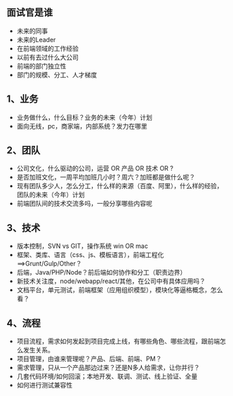## 面试官是谁

- 未来的同事
- 未来的Leader
- 在前端领域的工作经验
- 以前有去过什么大公司
- 前端的部门独立性
- 部门的规模、分工、人才梯度

## 1、业务

- 业务做什么，什么目标？业务的未来（今年）计划
- 面向无线，pc，商家端，内部系统？发力在哪里

## 2、团队

- 公司文化，什么驱动的公司，运营 OR 产品 OR 技术 OR ?
- 是否加班文化，一周平均加班几小时？周六？加班都是做什么呢？
- 现有团队多少人，怎么分工，什么样的来源（百度、阿里），什么样的经验，团队的未来（今年）计划
- 前端团队间的技术交流多吗，一般分享哪些内容呢

## 3、技术

- 版本控制，SVN  vs  GIT，操作系统  win OR mac
- 框架、类库、语言（css、js、模板语言），前端工程化==>Grunt/Gulp/Other？
- 后端，Java/PHP/Node？前后端如何协作和分工（职责边界）
- 新技术关注度，node/webapp/react/其他，在公司中有具体应用吗？
- 文档平台，单元测试，前端框架（应用组织模型），模块化等逼格概念，怎么看？

## 4、流程

- 项目流程，需求如何发起到项目完成上线，有哪些角色、哪些流程，跟前端怎么发生关系。
- 项目管理，由谁来管理呢？产品、后端、前端、PM？
- 需求管理，只从一个产品那边过来？还是N多人给需求，让你并行？
- 几套代码环境/如何回滚；本地开发、联调、测试、线上验证、全量
- 如何进行测试兼容性
